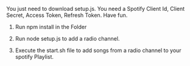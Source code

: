 You just need to download setup.js.
You need a Spotify Client Id, Client Secret, Access Token, Refresh Token.
Have fun.

1. Run 
npm install
in the Folder

2. Run
node setup.js
to add a radio channel.

3. Execute the start.sh file to add songs from a radio channel to your spotify Playlist.
